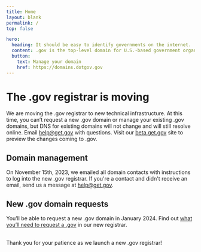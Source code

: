 ```yaml
---
title: Home
layout: blank
permalink: /
top: false

hero:
  heading: It should be easy to identify governments on the internet.
  content: .gov is the top-level domain for U.S.-based government organizations.
  button:
    text: Manage your domain
    href: https://domains.dotgov.gov
---
```


<h1>The .gov registrar is moving</h1>

<p>We are moving the .gov registrar to new technical infrastructure. At this
time, you can’t request a new .gov domain or manage your existing .gov
domains, but DNS for existing domains will not change and will still resolve
online. Email <a href="mailto:help@get.gov">help@get.gov</a> with questions.
Visit our <a href="https://beta.get.gov">beta.get.gov</a> site to preview the
changes coming to .gov.
</p>

<h2>Domain management</h2>

<p>On November 15th, 2023, we emailed all domain contacts with instructions to
log into the new .gov registrar. If you're a contact and didn't receive an
email, send us a message at <a href="mailto:help@get.gov">help@get.gov</a>.</p>

<h2>New .gov domain requests</h2>

<p>You’ll be able to request a new .gov domain in January 2024. Find out <a
href="https://beta.get.gov/domains/before/">what you’ll need to request a
.gov</a> in our new registrar.</p>


<p><br/>Thank you for your patience as we launch a new .gov registrar!</p>

